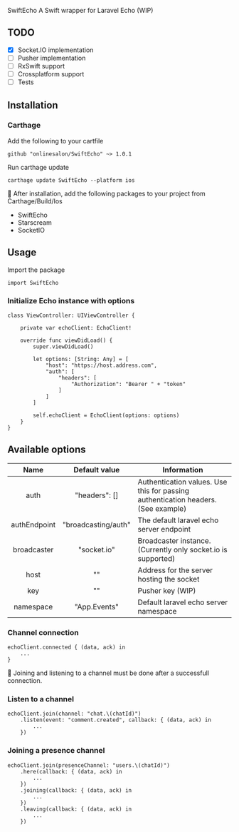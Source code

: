 SwiftEcho
A Swift wrapper for Laravel Echo (WIP)

## TODO
 - [x] Socket.IO implementation
 - [ ] Pusher implementation
 - [ ] RxSwift support
 - [ ] Crossplatform support
 - [ ] Tests
## Installation
### Carthage
Add the following to your cartfile

```
github "onlinesalon/SwiftEcho" ~> 1.0.1
```
Run carthage update

```
carthage update SwiftEcho --platform ios
```
:orange_book: After installation, add the following packages to your project from Carthage/Build/Ios

- SwiftEcho
- Starscream
- SocketIO

## Usage
Import the package
```
import SwiftEcho
```

### Initialize Echo instance with options

```
class ViewController: UIViewController {
    
    private var echoClient: EchoClient!

    override func viewDidLoad() {
        super.viewDidLoad()
        
        let options: [String: Any] = [
            "host": "https://host.address.com",
            "auth": [
                "headers": [
                    "Authorization": "Bearer " + "token"
                ]
            ]
        ]
        
        self.echoClient = EchoClient(options: options)
    }
}
```

## Available options
|     Name     |    Default value    | Information                                                                       |
|:------------:|:-------------------:|-----------------------------------------------------------------------------------|
| auth         | "headers": []       | Authentication values. Use this for passing authentication headers. (See example) |
| authEndpoint | "broadcasting/auth" | The default laravel echo server endpoint                                          |
| broadcaster  | "socket.io"         | Broadcaster instance. (Currently only socket.io is supported)                     |
| host         | ""                  | Address for the server hosting the socket                                         |
| key          | ""                  | Pusher key (WIP)                                                                  |
| namespace    | "App.Events"        | Default laravel echo server namespace                                             |

### Channel connection
```
echoClient.connected { (data, ack) in
    ...
}
```
:orange_book: Joining and listening to a channel must be done after a successfull connection.

### Listen to a channel
```
echoClient.join(channel: "chat.\(chatId)")
    .listen(event: "comment.created", callback: { (data, ack) in
        ...
    })
```
### Joining a presence channel
```
echoClient.join(presenceChannel: "users.\(chatId)")
    .here(callback: { (data, ack) in
        ...
    })
    .joining(callback: { (data, ack) in
        ...
    })
    .leaving(callback: { (data, ack) in
        ...
    })
```
